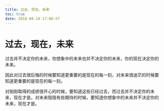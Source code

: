```yaml
---
title: 过去，现在，未来
toc: true
date: 2018-08-19 17:08:57
---
```

# 过去，现在，未来

过去并不决定你的未来，你想象中的未来也并不决定你的未来，你的现在决定你的未来。

因此对过去很后悔的时候要知道更重要的是现在的每一刻，对未来很迷茫的时候要知道更重要的是现在的每一刻。

对刚刚取得的成绩很开心的时候，要知道这些已经过去，而过去并不决定你的未来，现在才是。对未来隐隐有些期待的时候，要知道你想象中的未来并不决定你的未来，现在才是。
